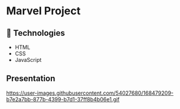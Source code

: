 # Marvel Project



## 🚀 Technologies
* HTML
* CSS
* JavaScript

## Presentation

https://user-images.githubusercontent.com/54027680/168479209-b7e2a7bb-877b-4399-b7d1-37ff8b4b06e1.gif





